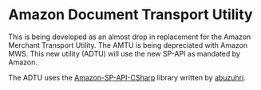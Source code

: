 # Amazon Document Transport Utility

This is being developed as an almost drop in replacement for the Amazon Merchant Transport Utility. The AMTU is being depreciated with Amazon MWS. This new utility (ADTU) will use the new SP-API as mandated by Amazon.

The ADTU uses the [Amazon-SP-API-CSharp](https://github.com/abuzuhri/Amazon-SP-API-CSharp) library written by [abuzuhri](https://github.com/abuzuhri).